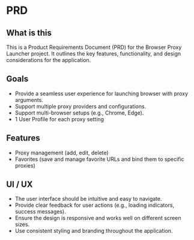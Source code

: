 # PRD

## What is this

This is a Product Requirements Document (PRD) for the Browser Proxy Launcher project. It outlines the key features, functionality, and design considerations for the application.

## Goals

- Provide a seamless user experience for launching browser with proxy arguments.
- Support multiple proxy providers and configurations.
- Support multi-browser setups (e.g., Chrome, Edge).
- 1 User Profile for each proxy setting

## Features

- Proxy management (add, edit, delete)
- Favorites (save and manage favorite URLs and bind them to specific proxies)

## UI / UX

- The user interface should be intuitive and easy to navigate.
- Provide clear feedback for user actions (e.g., loading indicators, success messages).
- Ensure the design is responsive and works well on different screen sizes.
- Use consistent styling and branding throughout the application.

